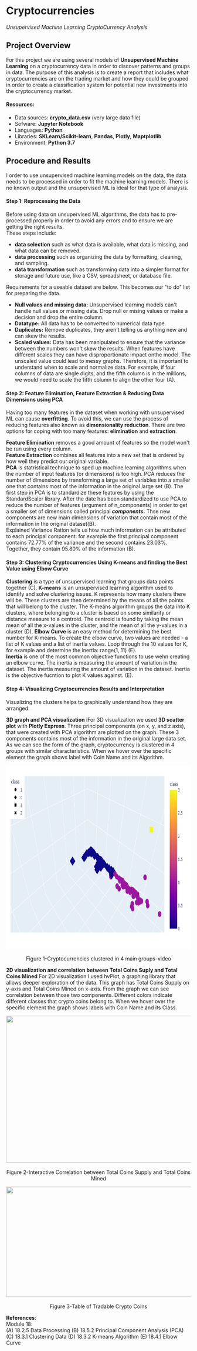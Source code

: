 # Cryptocurrencies 
*Unsupervised Machine Learning CryptoCurrency Analysis* 
## Project Overview 
For this project we are using several models of **Unsupervised Machine Learning** on a cryptocurrency data in order to discover 
patterns and groups in data.   The purpose of this analysis is to create a report that includes what cryptocurrencies are on the 
trading market and how they could be grouped in order to create a classification system for potential new investments into the 
cryptocurrency market. 
 
#### Resources: 
-  Data sources:  **crypto_data.csv** (very large data file)
-  Sofware: **Jupyter Notebook**
-  Languages: **Python**
-  Libraries: **SKLearn/Scikit-learn**, **Pandas**, **Plotly**, **Maptplotlib**
-  Environment: **Python 3.7**
 
## Procedure and Results 
I order to use unsupervised machine learning models on the data, the data needs to be processed in order to fit the machine learning
models.  There is no known output and the unsupervised ML is ideal for that type of analysis.  

#### Step 1:  Reprocessing the Data 
Before using data on unsupervised ML algorithms, the data has to pre-processed properly in order to avoid any errors and to 
ensure we are getting the right results.  
These steps include:
 - **data selection** such as what data is available, what data is missing, and what data can be removed.
 - **data processing** such as organizing the data by formatting, cleaning, and sampling.
 - **data transformation** such as transforming data into a simpler format for storage and future use, like a CSV, spreadsheet, or database file.

Requirements for a useable dataset are below.  This becomes our "to do" list for preparing the data.   
 -  **Null values and missing data:**  Unsupervised learning models can't handle null values or missing data.  Drop null or mising values or
make a decision and drop the entire column.
-  **Datatype:** All data has to be converted to numerical data type. 
-  **Duplicates:** Remove duplicates, they aren't telling us anything new and can skew the results.    
-  **Scaled values:** Data has been manipulated to ensure that the variance between the numbers won't skew the results.   When features have different 
scales they can have disproportionate impact onthe model.  The unscaled value could lead to messy graphs.  Therefore, it is important to 
understand when to scale and normalize data.  For example, if four columns of data are single digits, and the fifth column is in the millions, 
we would need to scale the fifth column to align the other four (A). 

#### Step 2:  Feature Elimination, Feature Extraction & Reducing Data Dimensions using PCA 
Having too many features in the dataset when working with unsupervised ML can cause **overfitting**.  To avoid this, we can use the process
of reducing features also known as **dimensionality reduction**.  There are two options for coping with too many features:  **elimination** and 
**extraction**.  

**Feature Elimination** removes a good amount of features so the model won't be run using every column.  
**Feature Extraction** combines all features into a new set that is ordered by how well they predict our original variable.  
**PCA** is statristical technique to sped up machine learning algorithms when the number of input features (or dimensions) is too high. 
PCA reduces the number of dimensions by transforming a large set of variables into a smaller one that contains most of the information in 
the original large set (B).
The first step in  PCA is to standardize these features by using the StandardScaler library.  After the date has been standardized to 
use PCA to reduce the number of features (argument of n_components) in order to get a smaller set of dimensions called principal ***components.***
Thse new components are new main dimensions of variation that contain most of the information in the original dataset(B).  
Explained Variance Ration tells us how much information can be attributed to each principal component: for example the first principal component
contains 72.77% of the variance and the second contains 23.03%.  Together, they contain 95.80% of the information (B).  

#### Step 3:  Clustering Cryptocurrencies Using K-means and finding the Best Value using Elbow Curve
**Clustering** is a type of unsupervised learning that groups data points together (C). 
**K-means** is an unsupervised learning algorithm used to identify and solve clustering issues.  K represents how many clusters there will be. 
These clusters are then determined by the means of all the points that will belong to the cluster.  The K-means algorithm groups the data into
K clusters, where belonging to a cluster is baesd on some similarity or distance measure to a centroid.  The centroid is found by taking the mean
mean of all the x-values in the cluster, and the mean of all the y-values in a cluster (D). 
**Elbow Curve** is an easy method for determining the best number for K-means.  To create the elbow curve, two values are needed - a list 
of K values and a list of inertia values.  Loop through the 10 values for K, for example and determine the inertia: range(1, 11) (E).  
**Inertia** is one of the most common objective functions to use wehn creating an elbow curve.  The inertia is measuring the amount of 
variation in the dataset. The inertia measuring the amount of variation in the dataset. Inertia is the objective fucntion to plot K values against. (E).  

#### Step 4:  Visualizing Cryptocurrencies Results and Interpretation
Visualizing the clusters helps to graphically understand how they are arranged.   

**3D graph and PCA visualization** iFor 3D visualization we used **3D scatter plot** with **Plotly Express**.  Three principal components
(on x, y, and z axis), that were created with PCA algorithm are plotted on the graph. These 3 components contains most of the information 
in the original large data set.  As we can see the form of the graph, cryptocurrency is clustered in 4 groups with similar characteristics.  When 
we hover over the specific element the graph shows label with Coin Name and its Algorithm.  

<p align="center">
  <img width="600" height="500" src="https://github.com/mjrotter4445/CryptoCurrencies/blob/main/Graphics/Figure1_Crypto%203Dviz.gif">
</p>
<p align="center">
Figure 1-Cryptocurrencies clustered in 4 main groups-video
</p>

**2D visualization and correlation between Total Coins Suply and Total Coins Mined**
For 2D visualization I used hvPlot, a graphing library that allows deeper exploration of the data.  This graph has Total Coins Supply 
on y-axis and Total Coins Mined on x-axis. From the graph we can see correlation between those two components.  Different colors indicate different 
classes that crypto coins belong to.  When we hover over the specific element the graph shows labels with Coin Name and its Class.  


<p align="center">
  <img width="800" height="400" src="https://github.com/mjrotter4445/Working-File/blob/main/fig2_2dvideo.gif">
</p>
<p align="center">
Figure 2-Interactive Correlation between Total Coins Supply and Total Coins Mined
</p>



<p align="center">
  <img width="600" height="300" src="https://github.com/mjrotter4445/Working-File/blob/main/Fig3_clust_df_tradable_crypto.jpg">
</p>
<p align="center">
Figure 3-Table of Tradable Crypto Coins
</p>
  
**References**:   
Module 18:  
(A) 18.2.5 Data Processing 
(B) 18.5.2 Principal Component Analysis (PCA)
(C) 18.3.1 Clustering Data
(D) 18.3.2 K-means Algorithm 
(E) 18.4.1 Elbow Curve

